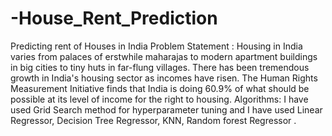 # -House_Rent_Prediction
Predicting rent of Houses in India 
Problem Statement :
Housing in India varies from palaces of erstwhile maharajas to modern apartment buildings in big cities to tiny huts in far-flung villages. There has been tremendous growth in India's housing sector as incomes have risen. The Human Rights Measurement Initiative finds that India is doing 60.9% of what should be possible at its level of income for the right to housing.
Algorithms:
 I have used Grid Search method for hyperparameter tuning and I have used Linear Regressor, Decision Tree Regressor, KNN, Random forest Regressor .
